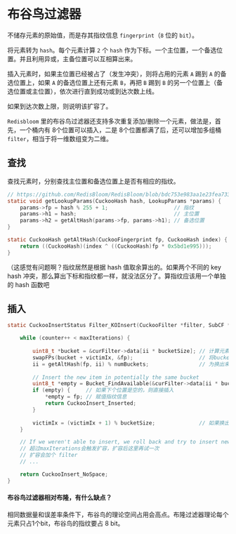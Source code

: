 # 布谷鸟过滤器

不储存元素的原始值，而是存其指纹信息 `fingerprint`（`8` 位的 `bit`）。

将元素转为 `hash`。每个元素计算 `2` 个 `hash` 作为下标。一个主位置，一个备选位置。并且利用异或，主备位置可以互相算出来。

插入元素时，如果主位置已经被占了（发生冲突），则将占用的元素 `A` 踢到 `A` 的备选位置上，如果 `A` 的备选位置上还有元素 `B`，再把 `B` 踢到 `B` 的另一个位置上（备选位置或主位置），依次进行直到成功或到达次数上线。

如果到达次数上限，则说明该扩容了。

`Redisbloom` 里的布谷鸟过滤器还支持多次重复添加/删除一个元素，做法是，首先，一个桶内有 8个位置可以插入，二是 8个位置都满了后，还可以增加多组桶 `filter`，相当于将一维数组变为二维。





## 查找

查找元素时，分别查找主位置和备选位置上是否有相应的指纹。

```c
// https://github.com/RedisBloom/RedisBloom/blob/bdc753e983aa1e23fea733d75b4e4e54848093c1/src/cuckoo.c
static void getLookupParams(CuckooHash hash, LookupParams *params) {
    params->fp = hash % 255 + 1;                     // 指纹
    params->h1 = hash;                               // 主位置
    params->h2 = getAltHash(params->fp, params->h1); // 备选位置
}

static CuckooHash getAltHash(CuckooFingerprint fp, CuckooHash index) {
    return ((CuckooHash)(index ^ ((CuckooHash)fp * 0x5bd1e995)));
}
```

（这感觉有问题啊？指纹居然是根据 hash 值取余算出的。如果两个不同的 key hash 冲突，那么算出下标和指纹都一样，就没法区分了。算指纹应该用一个单独的 hash 函数吧



## 插入

```c
static CuckooInsertStatus Filter_KOInsert(CuckooFilter *filter, SubCF *curFilter, const LookupParams *params) {

    while (counter++ < maxIterations) {
        
        uint8_t *bucket = &curFilter->data[ii * bucketSize]; // 计算元素应放入的bucket
        swapFPs(bucket + victimIx, &fp);                     // 将bucket的头元素和当前元素互换
        ii = getAltHash(fp, ii) % numBuckets;                // 为换出来的头元素（这里叫受害者）找下一个位置
        
        // Insert the new item in potentially the same bucket
        uint8_t *empty = Bucket_FindAvailable(&curFilter->data[ii * bucketSize], bucketSize);  // 下一个位置可以在本bucket内
        if (empty) {     // 如果下个位置是空的，则直接插入
            *empty = fp; // 赋值指纹信息
            return CuckooInsert_Inserted;
        }
        
        victimIx = (victimIx + 1) % bucketSize;              // 如果换出来的受害者没有地方去了，换下一个受害者尝试
    }

    // If we weren't able to insert, we roll back and try to insert new element in new filter
    // 超过maxIterations会触发扩容，扩容后这里再试一次
    // 扩容会加个 filter
    // ...

    return CuckooInsert_NoSpace;
}
```





#### 布谷鸟过滤器相对布隆，有什么缺点？

相同数据量和误差率条件下，布谷鸟的理论空间占用会高点。布隆过滤器理论每个元素只占1个bit，布谷鸟的指纹要占 8 bit。
